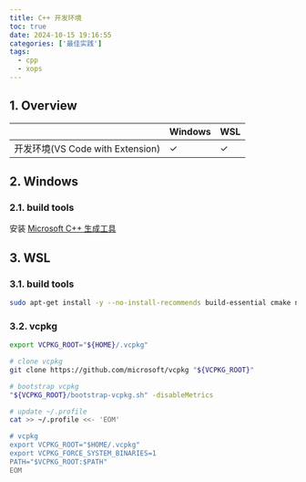 ```yaml
---
title: C++ 开发环境
toc: true
date: 2024-10-15 19:16:55
categories: ['最佳实践']
tags:
  - cpp
  - xops
---
```


## 1. Overview

|  | Windows | WSL |
| --- | --- | --- |
| 开发环境(VS Code with Extension) | ✓ | ✓ |

<!-- more -->

## 2. Windows

### 2.1. build tools

安装 [Microsoft C++ 生成工具](https://visualstudio.microsoft.com/zh-hans/visual-cpp-build-tools/)

## 3. WSL

### 3.1. build tools

```bash
sudo apt-get install -y --no-install-recommends build-essential cmake ninja-build
```

### 3.2. vcpkg

```bash
export VCPKG_ROOT="${HOME}/.vcpkg"

# clone vcpkg
git clone https://github.com/microsoft/vcpkg "${VCPKG_ROOT}"

# bootstrap vcpkg
"${VCPKG_ROOT}/bootstrap-vcpkg.sh" -disableMetrics

# update ~/.profile
cat >> ~/.profile <<- 'EOM'

# vcpkg
export VCPKG_ROOT="$HOME/.vcpkg"
export VCPKG_FORCE_SYSTEM_BINARIES=1
PATH="$VCPKG_ROOT:$PATH"
EOM
```
